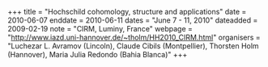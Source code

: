 +++
title = "Hochschild cohomology, structure and applications"
date = 2010-06-07
enddate = 2010-06-11
dates = "June 7 - 11, 2010"
dateadded = 2009-02-19
note = "CIRM, Luminy, France"
webpage = "http://www.iazd.uni-hannover.de/~tholm/HH2010_CIRM.html"
organisers = "Luchezar L. Avramov (Lincoln), Claude Cibils (Montpellier),
Thorsten Holm (Hannover), Maria Julia Redondo (Bahia Blanca)"
+++
